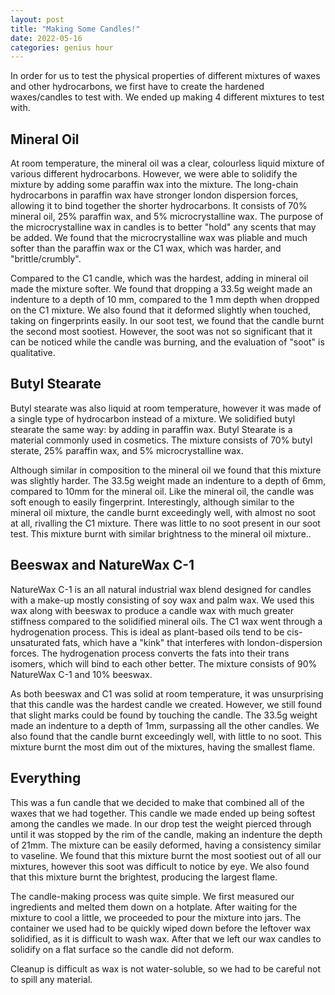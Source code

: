 ```yaml
---
layout: post
title: "Making Some Candles!"
date: 2022-05-16
categories: genius hour
---
```


In order for us to test the physical properties of different mixtures of waxes and other hydrocarbons, we first have to
create the hardened waxes/candles to test with. We ended up making 4 different mixtures to test with.

## Mineral Oil

At room temperature, the mineral oil was a clear, colourless liquid mixture of various different hydrocarbons. However,
we were able to solidify the mixture by adding some paraffin wax into the mixture. The long-chain hydrocarbons in
paraffin wax have stronger london dispersion forces, allowing it to bind together the shorter hydrocarbons.
It consists of 70% mineral oil, 25% paraffin wax, and 5% microcrystalline wax. The purpose of the microcrystalline wax
in candles is to better "hold" any scents that may be added. We found that the microcrystalline wax was pliable and much
softer than the paraffin wax or the C1 wax, which was harder, and "brittle/crumbly".

Compared to the C1 candle, which was the hardest, adding in mineral oil made the mixture softer. We found that dropping
a 33.5g weight made an indenture to a depth of 10 mm, compared to the 1 mm depth when dropped on the C1 mixture. We also
found that it deformed slightly when touched, taking on fingerprints easily.
In our soot test, we found that the candle burnt the second most sootiest. However, the soot was not so significant that
it can be noticed while the candle was burning, and the evaluation of "soot" is qualitative.

## Butyl Stearate

Butyl stearate was also liquid at room temperature, however it was made of a single type of hydrocarbon instead of a
mixture. We solidified butyl stearate the same way: by adding in paraffin wax. Butyl Stearate is a material commonly
used in cosmetics.
The mixture consists of 70% butyl sterate, 25% paraffin wax, and 5% microcrystalline wax.

Although similar in composition to the mineral oil we found that this mixture was slightly harder. The 33.5g weight made
an indenture to a depth of 6mm, compared to 10mm for the mineral oil. Like the mineral oil, the candle was soft enough
to easily fingerprint. Interestingly, although similar to the mineral oil mixture, the candle burnt exceedingly well,
with almost no soot at all, rivalling the C1 mixture. There was little to no soot present in our soot test. This mixture
burnt with similar brightness to the mineral oil mixture..

## Beeswax and NatureWax C-1

NatureWax C-1 is an all natural industrial wax blend designed for candles with a make-up mostly consisting of soy wax
and palm wax. We used this wax along with beeswax to produce a candle wax with much greater stiffness compared to the
solidified mineral oils. The C1 wax went through a hydrogenation process. This is ideal as plant-based oils tend to be
cis-unsaturated fats, which have a "kink" that interferes with london-dispersion forces. The hydrogenation process
converts the fats into their trans isomers, which will bind to each other better.
The mixture consists of 90% NatureWax C-1 and 10% beeswax.

As both beeswax and C1 was solid at room temperature, it was unsurprising that this candle was the hardest candle we
created. However, we still found that slight marks could be found by touching the candle. The 33.5g weight made an
indenture to a depth of 1mm, surpassing all the other candles. We also found that the candle burnt exceedingly well,
with little to no soot. This mixture burnt the most dim out of the mixtures, having the smallest flame.

## Everything

This was a fun candle that we decided to make that combined all of the waxes that we had together. This candle we made
ended up being softest among the candles we made. In our drop test the weight pierced through until it was stopped by
the rim of the candle, making an indenture the depth of 21mm. The mixture can be easily deformed, having a consistency
similar to vaseline. We found that this mixture burnt the most sootiest out of all our mixtures, however this soot was
difficult to notice by eye. We also found that this mixture burnt the brightest, producing the largest flame.

The candle-making process was quite simple. We first measured our ingredients and melted them down on a hotplate. After
waiting for the mixture to cool a little, we proceeded to pour the mixture into jars. The container we used had to be
quickly wiped down before the leftover wax solidified, as it is difficult to wash wax. After that we left our wax
candles to solidify on a flat surface so the candle did not deform.

Cleanup is difficult as wax is not water-soluble, so we had to be careful not to spill any material.
